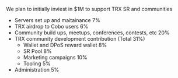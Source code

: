We plan to initially inviest in $1M to support TRX SR and communities

* Servers set up and maitainance 7%
* TRX airdrop to Cobo users 6%
* Community build ups, meetups, conferences, contests, etc 20%
* TRX community development contribution (Total 31%)
  * Wallet and DPoS reward wallet 8%
  * SR Pool 8%
  * Marketing campaigns 10%
  * Tooling 5%
* Administration 5%
